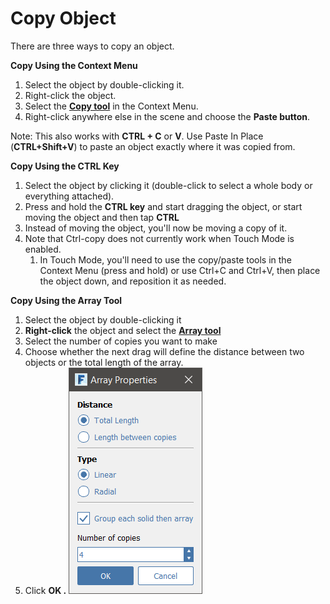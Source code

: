 # Copy Object

There are three ways to copy an object.

**Copy Using the Context Menu**

1. Select the object by double-clicking it.
2. Right-click the object.
3. Select the [**Copy tool**](tilt-array-copy-and-paste.md) in the Context Menu.
4. Right-click anywhere else in the scene and choose the **Paste button**.

Note: This also works with **CTRL + C** or **V**. Use Paste In Place \(**CTRL+Shift+V**\) to paste an object exactly where it was copied from.

**Copy Using the CTRL Key**

1. Select the object by clicking it \(double-click to select a whole body or everything attached\).
2. Press and hold the **CTRL key** and start dragging the object, or start moving the object and then tap **CTRL**
3. Instead of moving the object, you'll now be moving a copy of it.
4. Note that Ctrl-copy does not currently work when Touch Mode is enabled. 
   1. In Touch Mode, you'll need to use the copy/paste tools in the Context Menu \(press and hold\) or use Ctrl+C and Ctrl+V, then place the object down, and reposition it as needed.

**Copy Using the Array Tool**

1. Select the object by double-clicking it
2. **Right-click** the object and select the [**Array tool**](tilt-array-copy-and-paste.md)
3. Select the number of copies you want to make
4. Choose whether the next drag will define the distance between two objects or the total length of the array.
5. Click **OK .**  ![](../.gitbook/assets/array_properties.png)

